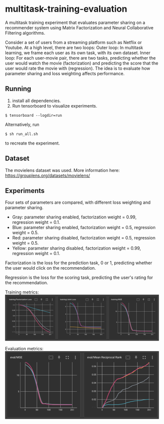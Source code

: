 # multitask-training-evaluation
 A multitask training experiment that evaluates parameter sharing on a recommender system using Matrix Factorization and Neural Collaborative Filtering algorithms.
 
 Consider a set of users from a streaming platform such as Netflix or Youtube. At a high level, there are two loops:
Outer loop: In multitask learning, we frame each user as its own task, with its own dataset. 
Inner loop: For each user-movie pair, there are two tasks, predicting whether the user would watch the movie (factorization) and predicting the score that the user would rate the movie with (regression). 
The idea is to evaluate how parameter sharing and loss weighting affects performance.

## Running
1. install all dependencies.
2. Run tensorboard to visualize experiments.
```
$ tensorboard --logdir=run
```
Alternatively, run
```
$ sh run_all.sh
```
to recreate the experiment.

## Dataset
The movielens dataset was used. More information here: https://grouplens.org/datasets/movielens/
## Experiments
Four sets of parameters are compared, with different loss weighting and parameter sharing.
- Gray: parameter sharing enabled, factorization weight = 0.99, regression weight = 0.1.
- Blue: parameter sharing enabled, factorization weight = 0.5, regression weight = 0.5.
- Red: parameter sharing disabled, factorization weight = 0.5, regression weight = 0.5.
- Yellow: parameter sharing disabled, factorization weight = 0.99, regression weight = 0.1.

Factorization is the loss for the prediction task, 0 or 1, predicting whether the user would click on the recommendation.

Regression is the loss for the scoring task, predicting the user's rating for the recommendation.

Training metrics:
<img src="README_media/1.png">

Evaluation metrics:
<img src="README_media/2.png">
